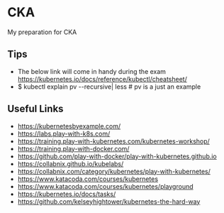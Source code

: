 # CKA
My preparation for CKA

## Tips
- The below link will come in handy during the exam </br> https://kubernetes.io/docs/reference/kubectl/cheatsheet/ 
- $ kubectl explain pv --recursive| less  # pv is a just an example

## Useful Links

- https://kubernetesbyexample.com/
- https://labs.play-with-k8s.com/
- https://training.play-with-kubernetes.com/kubernetes-workshop/
- https://training.play-with-docker.com/
- https://github.com/play-with-docker/play-with-kubernetes.github.io
- https://collabnix.github.io/kubelabs/
- https://collabnix.com/category/kubernetes/play-with-kubernetes/
- https://www.katacoda.com/courses/kubernetes
- https://www.katacoda.com/courses/kubernetes/playground
- https://kubernetes.io/docs/tasks/
- https://github.com/kelseyhightower/kubernetes-the-hard-way

